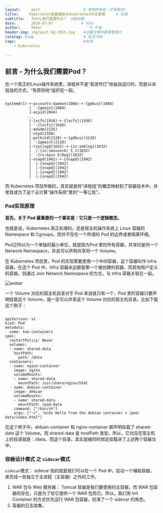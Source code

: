 ```yaml
---
layout:     post                    # 使用的布局（不需要改）
title:     Kubernetes容器编排与Kunernetes作业管理     # 标题 
subtitle:   为什么我们需要Pod？  #副标题
date:       2020-07-07             # 时间
author:     Peter                      # 作者
header-img: img/post-bg-2015.jpg    #这篇文章标题背景图片
catalog: true                       # 是否归档
tags:                               #标签
    - Kubernetes
    
---
```


## 前言 -  为什么我们需要Pod？

在一个真正的Linux操作系统里，进程并不是“孤苦伶仃”地独自运行的，而是以进程组的方式，“有原则地”组织在一起。  

```

systemd(1)-+-accounts-daemon(1984)-+-{gdbus}(1984)
           | `-{gmain}(1984)
           |-acpid(2044)
          ...      
           |-lxcfs(1936)-+-{lxcfs}(1936)
           | `-{lxcfs}(1936)
           |-mdadm(2135)
           |-ntpd(2358)
           |-polkitd(2128)-+-{gdbus}(2128)
           | `-{gmain}(2128)
           |-rsyslogd(1632)-+-{in:imklog}(1632)
           |  |-{in:imuxsock) S 1(1632)
           | `-{rs:main Q:Reg}(1632)
           |-snapd(1942)-+-{snapd}(1942)
           |  |-{snapd}(1942)
           |  |-{snapd}(1942)
           |  |-{snapd}(1942)
           |  |-{snapd}(1942)
```
而 Kubernetes 项目所做的，其实就是将“进程组”的概念映射到了容器技术中，并使其成为了这个云计算“操作系统”里的“一等公民”。  

### Pod实现原理

**首先，关于 Pod 最重要的一个事实是：它只是一个逻辑概念。**  

也就是说，Kubernetes 真正处理的，还是宿主机操作系统上 Linux 容器的 Namespace 和 Cgroups，而并不存在一个所谓的 Pod 的边界或者隔离环境。  

Pod之所以为一个单独的最小单位，就是因为Pod 里的所有容器，共享的是同一个 Network Namespace，并且可以声明共享同一个 Volume。  

在 Kubernetes 项目里，Pod 的实现需要使用一个中间容器，这个容器叫作 Infra 容器。在这个 Pod 中，Infra 容器永远都是第一个被创建的容器，而其他用户定义的容器，则通过 Join Network Namespace 的方式，与 Infra 容器关联在一起。  

![avatar](https://static001.geekbang.org/resource/image/8c/cf/8c016391b4b17923f38547c498e434cf.png)

一个 Volume 对应的宿主机目录对于 Pod 来说就只有一个，Pod 里的容器只要声明挂载这个 Volume，就一定可以共享这个 Volume 对应的宿主机目录。比如下面这个例子：  

```

apiVersion: v1
kind: Pod
metadata:
  name: two-containers
spec:
  restartPolicy: Never
  volumes:
  - name: shared-data
    hostPath:      
      path: /data
  containers:
  - name: nginx-container
    image: nginx
    volumeMounts:
    - name: shared-data
      mountPath: /usr/share/nginx/html
  - name: debian-container
    image: debian
    volumeMounts:
    - name: shared-data
      mountPath: /pod-data
    command: ["/bin/sh"]
    args: ["-c", "echo Hello from the debian container > /pod-data/index.html"]
```

在这个例子中，debian-container 和 nginx-container 都声明挂载了 shared-data 这个 Volume。而 shared-data 是 hostPath 类型。所以，它对应在宿主机上的目录就是：/data。而这个目录，其实就被同时绑定挂载进了上述两个容器当中。  

### 容器设计模式 之 `sidecar`模式

`sidecar`模式： sidecar 指的就是我们可以在一个 Pod 中，启动一个辅助容器，来完成一些独立于主进程（主容器）之外的工作。 

1. WAR 包与 Web 服务器： Tomcat 容器是我们要使用的主容器，而 WAR 包容器的存在，只是为了给它提供一个 WAR 包而已。所以，我们用 Init Container 的方式优先运行 WAR 包容器，扮演了一个 sidecar 的角色。  
2. 容器的日志收集。 

